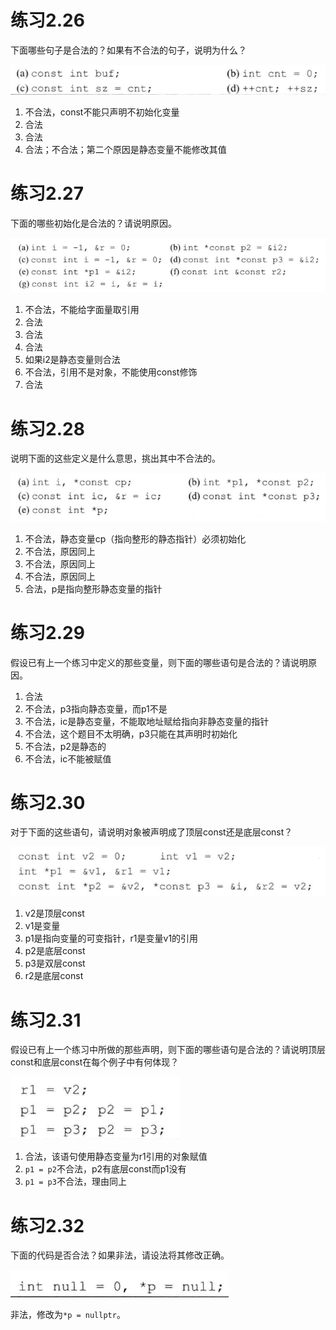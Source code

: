 # 练习2.26

下面哪些句子是合法的？如果有不合法的句子，说明为什么？

![](res/1.png)

1. 不合法，const不能只声明不初始化变量
2. 合法
3. 合法
4. 合法；不合法；第二个原因是静态变量不能修改其值

# 练习2.27

下面的哪些初始化是合法的？请说明原因。

![](res/2.png)

1. 不合法，不能给字面量取引用
2. 合法
3. 合法
4. 合法
5. 如果i2是静态变量则合法
6. 不合法，引用不是对象，不能使用const修饰
7. 合法

# 练习2.28

说明下面的这些定义是什么意思，挑出其中不合法的。

![](res/3.png)

1. 不合法，静态变量cp（指向整形的静态指针）必须初始化
2. 不合法，原因同上
3. 不合法，原因同上
4. 不合法，原因同上
5. 合法，p是指向整形静态变量的指针

# 练习2.29

假设已有上一个练习中定义的那些变量，则下面的哪些语句是合法的？请说明原因。

1. 合法
2. 不合法，p3指向静态变量，而p1不是
3. 不合法，ic是静态变量，不能取地址赋给指向非静态变量的指针
4. 不合法，这个题目不太明确，p3只能在其声明时初始化
5. 不合法，p2是静态的
6. 不合法，ic不能被赋值

# 练习2.30

对于下面的这些语句，请说明对象被声明成了顶层const还是底层const？

![](res/5.png)

1. v2是顶层const
2. v1是变量
3. p1是指向变量的可变指针，r1是变量v1的引用
4. p2是底层const
5. p3是双层const
6. r2是底层const

# 练习2.31

假设已有上一个练习中所做的那些声明，则下面的哪些语句是合法的？请说明顶层const和底层const在每个例子中有何体现？

![](res/6.png)

1. 合法，该语句使用静态变量为r1引用的对象赋值
2. `p1 = p2`不合法，p2有底层const而p1没有
3. `p1 = p3`不合法，理由同上

# 练习2.32

下面的代码是否合法？如果非法，请设法将其修改正确。

![](res/7.png)

非法，修改为`*p = nullptr`。
